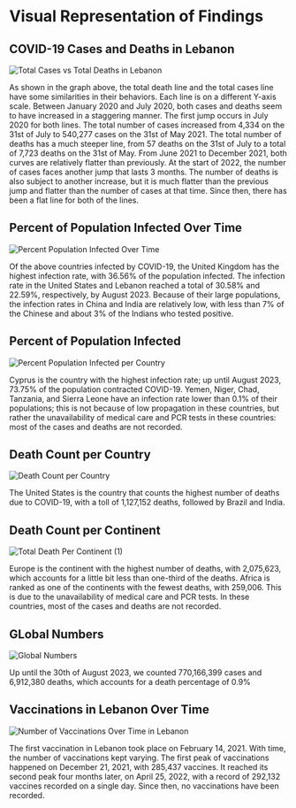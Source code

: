 # **Visual Representation of Findings**

## **COVID-19 Cases and Deaths in Lebanon**

![Total Cases vs  Total Deaths in Lebanon](https://github.com/EdwinKhoury/Covid-19-Project/assets/146214280/3b939aa6-fa65-4718-b037-88c9abd86f91)

As shown in the graph above, the total death line and the total cases line have some similarities in their behaviors. Each line is on a different Y-axis scale. Between January 2020 and July 2020, both cases and deaths seem to have increased in a staggering manner. The first jump occurs in July 2020 for both lines. The total number of cases increased from 4,334 on the 31st of July to 540,277 cases on the 31st of May 2021. The total number of deaths has a much steeper line, from 57 deaths on the 31st of July to a total of 7,723 deaths on the 31st of May. From June 2021 to December 2021, both curves are relatively flatter than previously. At the start of 2022, the number of cases faces another jump that lasts 3 months. The number of deaths is also subject to another increase, but it is much flatter than the previous jump and flatter than the number of cases at that time. Since then, there has been a flat line for both of the lines.


## **Percent of Population Infected Over Time**

![Percent Population Infected Over Time](https://github.com/EdwinKhoury/Covid-19-Project/assets/146214280/16a33c74-8eff-448a-9a3c-9f2d2200daa4)

Of the above countries infected by COVID-19, the United Kingdom has the highest infection rate, with 36.56% of the population infected. The infection rate in the United States and Lebanon reached a total of 30.58% and 22.59%, respectively, by August 2023. Because of their large populations, the infection rates in China and India are relatively low, with less than 7% of the Chinese and about 3% of the Indians who tested positive.


## **Percent of Population Infected**

![Percent Population Infected per Country](https://github.com/EdwinKhoury/Covid-19-Project/assets/146214280/f64575aa-b7c8-4c53-8d5f-552ad0f00779)

Cyprus is the country with the highest infection rate; up until August 2023, 73.75% of the population contracted COVID-19.
Yemen, Niger, Chad, Tanzania, and Sierra Leone have an infection rate lower than 0.1% of their populations; this is not because of low propagation in these countries, but rather the unavailability of medical care and PCR tests in these countries: most of the cases and deaths are not recorded.


## **Death Count per Country**

![Death Count per Country](https://github.com/EdwinKhoury/Covid-19-Project/assets/146214280/117b0c46-6fa7-42d7-b927-e43aedc57d4b)

The United States is the country that counts the highest number of deaths due to COVID-19, with a toll of 1,127,152 deaths, followed by Brazil and India.


## **Death Count per Continent**

![Total Death Per Continent (1)](https://github.com/EdwinKhoury/Covid-19-Project/assets/146214280/4b156b64-646d-4739-b4b5-762437757033)

Europe is the continent with the highest number of deaths, with 2,075,623, which accounts for a little bit less than one-third of the deaths. Africa is ranked as one of the continents with the fewest deaths, with 259,006. This is due to the unavailability of medical care and PCR tests. In these countries, most of the cases and deaths are not recorded.


## **GLobal Numbers**

![Global Numbers](https://github.com/EdwinKhoury/Covid-19-Project/assets/146214280/6a9a102d-c079-4e49-a41d-898b584930e8)

Up until the 30th of August 2023, we counted 770,166,399 cases and 6,912,380 deaths, which accounts for a death percentage of 0.9%


## **Vaccinations in Lebanon Over Time**

![Number of Vaccinations Over Time in Lebanon](https://github.com/EdwinKhoury/Covid-19-Project/assets/146214280/e143ff08-33c7-4879-9d96-12e45906b280)

The first vaccination in Lebanon took place on February 14, 2021. With time, the number of vaccinations kept varying. The first peak of vaccinations happened on December 21, 2021, with 285,437 vaccines. It reached its second peak four months later, on April 25, 2022, with a record of 292,132 vaccines recorded on a single day. Since then, no vaccinations have been recorded. 



